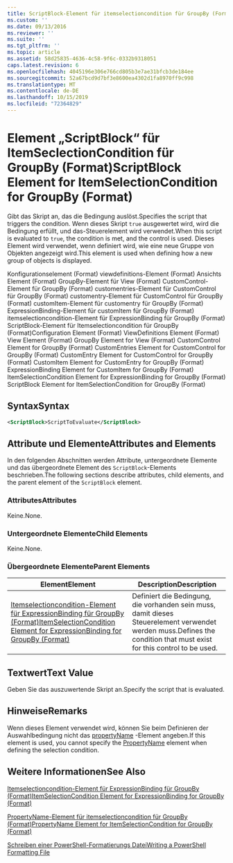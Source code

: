 ```yaml
---
title: ScriptBlock-Element für itemselectioncondition für GroupBy (Format) | Microsoft-Dokumentation
ms.custom: ''
ms.date: 09/13/2016
ms.reviewer: ''
ms.suite: ''
ms.tgt_pltfrm: ''
ms.topic: article
ms.assetid: 58d25835-4636-4c58-9f6c-0332b9318051
caps.latest.revision: 6
ms.openlocfilehash: 4045196e306e766cd805b3e7ae31bfcb3de184ee
ms.sourcegitcommit: 52a67bcd9d7bf3e8600ea4302d1fa8970ff9c998
ms.translationtype: MT
ms.contentlocale: de-DE
ms.lasthandoff: 10/15/2019
ms.locfileid: "72364829"
---
```

# <a name="scriptblock-element-for-itemselectioncondition-for-groupby-format"></a><span data-ttu-id="0b211-102">Element „ScriptBlock“ für ItemSeclectionCondition für GroupBy (Format)</span><span class="sxs-lookup"><span data-stu-id="0b211-102">ScriptBlock Element for ItemSelectionCondition for GroupBy (Format)</span></span>

<span data-ttu-id="0b211-103">Gibt das Skript an, das die Bedingung auslöst.</span><span class="sxs-lookup"><span data-stu-id="0b211-103">Specifies the script that triggers the condition.</span></span> <span data-ttu-id="0b211-104">Wenn dieses Skript `true` ausgewertet wird, wird die Bedingung erfüllt, und das-Steuerelement wird verwendet.</span><span class="sxs-lookup"><span data-stu-id="0b211-104">When this script is evaluated to `true`, the condition is met, and the control is used.</span></span> <span data-ttu-id="0b211-105">Dieses Element wird verwendet, wenn definiert wird, wie eine neue Gruppe von Objekten angezeigt wird.</span><span class="sxs-lookup"><span data-stu-id="0b211-105">This element is used when defining how a new group of objects is displayed.</span></span>

<span data-ttu-id="0b211-106">Konfigurationselement (Format) viewdefinitions-Element (Format) Ansichts Element (Format) GroupBy-Element für View (Format) CustomControl-Element für GroupBy (Format) customentries-Element für CustomControl für GroupBy (Format) customentry-Element für CustomControl für GroupBy (Format) customItem-Element für customentry für GroupBy (Format) ExpressionBinding-Element für customItem für GroupBy (Format) itemselectioncondition-Element für ExpressionBinding für GroupBy (Format) ScriptBlock-Element für Itemselectioncondition für GroupBy (Format)</span><span class="sxs-lookup"><span data-stu-id="0b211-106">Configuration Element (Format) ViewDefinitions Element (Format) View Element (Format) GroupBy Element for View (Format) CustomControl Element for GroupBy (Format) CustomEntries Element for CustomControl for GroupBy (Format) CustomEntry Element for CustomControl for GroupBy (Format) CustomItem Element for CustomEntry for GroupBy (Format) ExpressionBinding Element for CustomItem for GroupBy (Format) ItemSelectionCondition Element for ExpressionBinding for GroupBy (Format) ScriptBlock Element for ItemSelectionCondition for GroupBy (Format)</span></span>

## <a name="syntax"></a><span data-ttu-id="0b211-107">Syntax</span><span class="sxs-lookup"><span data-stu-id="0b211-107">Syntax</span></span>

```xml
<ScriptBlock>ScriptToEvaluate</ScriptBlock>
```

## <a name="attributes-and-elements"></a><span data-ttu-id="0b211-108">Attribute und Elemente</span><span class="sxs-lookup"><span data-stu-id="0b211-108">Attributes and Elements</span></span>

<span data-ttu-id="0b211-109">In den folgenden Abschnitten werden Attribute, untergeordnete Elemente und das übergeordnete Element des `ScriptBlock`-Elements beschrieben.</span><span class="sxs-lookup"><span data-stu-id="0b211-109">The following sections describe attributes, child elements, and the parent element of the `ScriptBlock` element.</span></span>

### <a name="attributes"></a><span data-ttu-id="0b211-110">Attributes</span><span class="sxs-lookup"><span data-stu-id="0b211-110">Attributes</span></span>

<span data-ttu-id="0b211-111">Keine.</span><span class="sxs-lookup"><span data-stu-id="0b211-111">None.</span></span>

### <a name="child-elements"></a><span data-ttu-id="0b211-112">Untergeordnete Elemente</span><span class="sxs-lookup"><span data-stu-id="0b211-112">Child Elements</span></span>

<span data-ttu-id="0b211-113">Keine.</span><span class="sxs-lookup"><span data-stu-id="0b211-113">None.</span></span>

### <a name="parent-elements"></a><span data-ttu-id="0b211-114">Übergeordnete Elemente</span><span class="sxs-lookup"><span data-stu-id="0b211-114">Parent Elements</span></span>

|<span data-ttu-id="0b211-115">Element</span><span class="sxs-lookup"><span data-stu-id="0b211-115">Element</span></span>|<span data-ttu-id="0b211-116">Description</span><span class="sxs-lookup"><span data-stu-id="0b211-116">Description</span></span>|
|-------------|-----------------|
|[<span data-ttu-id="0b211-117">Itemselectioncondition-Element für ExpressionBinding für GroupBy (Format)</span><span class="sxs-lookup"><span data-stu-id="0b211-117">ItemSelectionCondition Element for ExpressionBinding for GroupBy (Format)</span></span>](./itemselectioncondition-element-for-expressionbinding-for-groupby-format.md)|<span data-ttu-id="0b211-118">Definiert die Bedingung, die vorhanden sein muss, damit dieses Steuerelement verwendet werden muss.</span><span class="sxs-lookup"><span data-stu-id="0b211-118">Defines the condition that must exist for this control to be used.</span></span>|

## <a name="text-value"></a><span data-ttu-id="0b211-119">Textwert</span><span class="sxs-lookup"><span data-stu-id="0b211-119">Text Value</span></span>

<span data-ttu-id="0b211-120">Geben Sie das auszuwertende Skript an.</span><span class="sxs-lookup"><span data-stu-id="0b211-120">Specify the script that is evaluated.</span></span>

## <a name="remarks"></a><span data-ttu-id="0b211-121">Hinweise</span><span class="sxs-lookup"><span data-stu-id="0b211-121">Remarks</span></span>

<span data-ttu-id="0b211-122">Wenn dieses Element verwendet wird, können Sie beim Definieren der Auswahlbedingung nicht das [propertyName](./propertyname-element-for-itemselectioncondition-for-groupby-format.md) -Element angeben.</span><span class="sxs-lookup"><span data-stu-id="0b211-122">If this element is used, you cannot specify the [PropertyName](./propertyname-element-for-itemselectioncondition-for-groupby-format.md) element when defining the selection condition.</span></span>

## <a name="see-also"></a><span data-ttu-id="0b211-123">Weitere Informationen</span><span class="sxs-lookup"><span data-stu-id="0b211-123">See Also</span></span>

[<span data-ttu-id="0b211-124">Itemselectioncondition-Element für ExpressionBinding für GroupBy (Format)</span><span class="sxs-lookup"><span data-stu-id="0b211-124">ItemSelectionCondition Element for ExpressionBinding for GroupBy (Format)</span></span>](./itemselectioncondition-element-for-expressionbinding-for-groupby-format.md)

[<span data-ttu-id="0b211-125">PropertyName-Element für itemselectioncondition für GroupBy (Format)</span><span class="sxs-lookup"><span data-stu-id="0b211-125">PropertyName Element for ItemSelectionCondition for GroupBy (Format)</span></span>](./propertyname-element-for-itemselectioncondition-for-groupby-format.md)

[<span data-ttu-id="0b211-126">Schreiben einer PowerShell-Formatierungs Datei</span><span class="sxs-lookup"><span data-stu-id="0b211-126">Writing a PowerShell Formatting File</span></span>](./writing-a-powershell-formatting-file.md)
